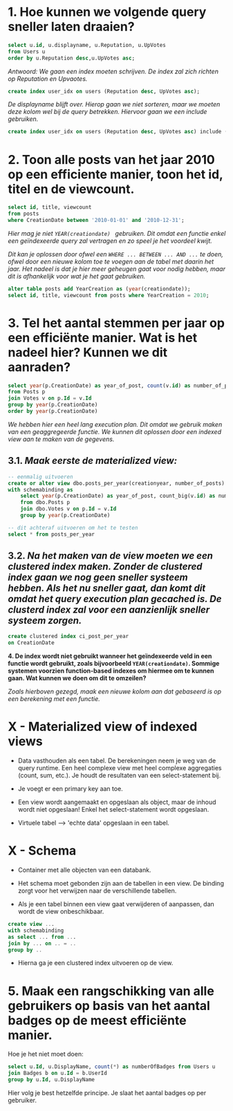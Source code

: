 # **1. Hoe kunnen we volgende query sneller laten draaien?**

```sql
select u.id, u.displayname, u.Reputation, u.UpVotes 
from Users u 
order by u.Reputation desc,u.UpVotes asc;
```

*Antwoord: We gaan een index moeten schrijven. De index zal zich richten op Reputation en Upvaotes.*

```sql
create index user_idx on users (Reputation desc, UpVotes asc);
```

*De displayname blijft over. Hierop gaan we niet sorteren, maar we moeten deze kolom wel bij de query betrekken. Hiervoor gaan we een include gebruiken.*

```sql
create index user_idx on users (Reputation desc, UpVotes asc) include (displayname);
```

# **2. Toon alle posts van het jaar 2010 op een efficiente manier, toon het id, titel en de viewcount.**

```sql
select id, title, viewcount 
from posts 
where CreationDate between '2010-01-01' and '2010-12-31';
```

*Hier mag je niet ```YEAR(creationdate) ``` gebruiken. Dit omdat een functie enkel een geïndexeerde query zal vertragen en zo speel je het voordeel kwijt.*

*Dit kan je oplossen door ofwel een ```WHERE ... BETWEEN ... AND ...``` te doen, ofwel door een nieuwe kolom toe te voegen aan de tabel met daarin het jaar. Het nadeel is dat je hier meer geheugen gaat voor nodig hebben, maar dit is afhankelijk voor wat je het gaat gebruiken.*

```sql
alter table posts add YearCreation as (year(creationdate));
select id, title, viewcount from posts where YearCreation = 2010;
```

# **3. Tel het aantal stemmen per jaar op een efficiënte manier. Wat is het nadeel hier? Kunnen we dit aanraden?**

```sql
select year(p.CreationDate) as year_of_post, count(v.id) as number_of_posts
from Posts p 
join Votes v on p.Id = v.Id
group by year(p.CreationDate)
order by year(p.CreationDate)
```

*We hebben hier een heel lang execution plan. Dit omdat we gebruik maken van een geaggregeerde functie. We kunnen dit oplossen door een indexed view aan te maken van de gegevens.*

## 3.1. *Maak eerste de materialized view:*

```sql
-- eenmalig uitvoeren
create or alter view dbo.posts_per_year(creationyear, number_of_posts)
with schemabinding as
    select year(p.CreationDate) as year_of_post, count_big(v.id) as number_of_posts
    from dbo.Posts p 
    join dbo.Votes v on p.Id = v.Id
    group by year(p.CreationDate)

-- dit achteraf uitvoeren om het te testen
select * from posts_per_year
```


## 3.2. *Na het maken van de view moeten we een clustered index maken. Zonder de clustered index gaan we nog geen sneller systeem hebben. Als het nu sneller gaat, dan komt dit omdat het query execution plan gecached is. De clusterd index zal voor een aanzienlijk sneller systeem zorgen.*

```sql
create clustered index ci_post_per_year
on CreationDate
```

**4. De index wordt niet gebruikt wanneer het geïndexeerde veld in een functie wordt gebruikt, zoals bijvoorbeeld ```YEAR(creationdate)```. Sommige systemen voorzien function-based indexes om hiermee om te kunnen gaan. Wat kunnen we doen om dit te omzeilen?**

*Zoals hierboven gezegd, maak een nieuwe kolom aan dat gebaseerd is op een berekening met een functie.*

# **X - Materialized view of indexed views**

* Data vasthouden als een tabel. De berekeningen neem je weg van de query runtime. Een heel complexe view met heel complexe aggregaties (count, sum, etc.). Je houdt de resultaten van een select-statement bij.

* Je voegt er een primary key aan toe.

* Een view wordt aangemaakt en opgeslaan als object, maar de inhoud wordt niet opgeslaan! Enkel het select-statement wordt opgeslaan.

* Virtuele tabel --> 'echte data' opgeslaan in een tabel.

# **X - Schema**

* Container met alle objecten van een databank.

* Het schema moet gebonden zijn aan de tabellen in een view. De binding zorgt voor het verwijzen naar de verschillende tabellen.

*  Als je een tabel binnen een view gaat verwijderen of aanpassen, dan wordt de view onbeschikbaar.

```sql
create view ... 
with schemabinding
as select ... from ...
join by ... on .. = ..
group by ..
```

* Hierna ga je een clustered index uitvoeren op de view. 


# **5. Maak een rangschikking van alle gebruikers op basis van het aantal badges op de meest efficiënte manier.**

Hoe je het niet moet doen:

```sql
select u.Id, u.DisplayName, count(*) as numberOfBadges from Users u
join Badges b on u.Id = b.UserId
group by u.Id, u.DisplayName
```

Hier volg je best hetzelfde principe. Je slaat het aantal badges op per gebruiker.

